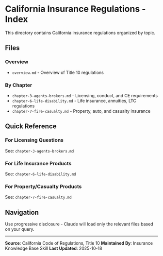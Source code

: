 # California Insurance Regulations - Index

This directory contains California insurance regulations organized by topic.

## Files

### Overview
- `overview.md` - Overview of Title 10 regulations

### By Chapter
- `chapter-3-agents-brokers.md` - Licensing, conduct, and CE requirements
- `chapter-6-life-disability.md` - Life insurance, annuities, LTC regulations
- `chapter-7-fire-casualty.md` - Property, auto, and casualty insurance

## Quick Reference

### For Licensing Questions
See: `chapter-3-agents-brokers.md`

### For Life Insurance Products
See: `chapter-6-life-disability.md`

### For Property/Casualty Products
See: `chapter-7-fire-casualty.md`

## Navigation

Use progressive disclosure - Claude will load only the relevant files based on your query.

---

**Source**: California Code of Regulations, Title 10
**Maintained By**: Insurance Knowledge Base Skill
**Last Updated**: 2025-10-18

